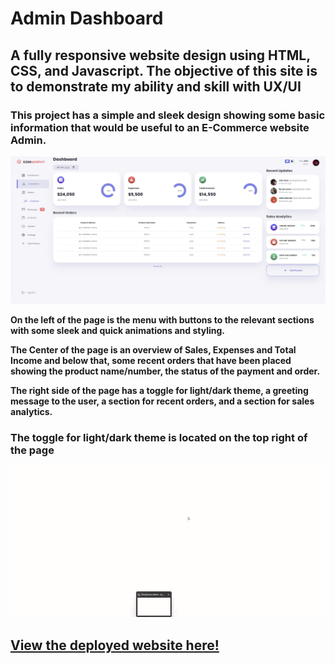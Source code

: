 # **Admin Dashboard**
## **A fully responsive website design using HTML, CSS, and Javascript. The objective of this site is to demonstrate my ability and skill with UX/UI** 
### This project has a simple and sleek design showing some basic information that would be useful to an E-Commerce website Admin.
![alt text](images/README-img/landing.jpg)


**On the left of the page is the menu with buttons to the relevant sections with some sleek and quick animations and styling.**

**The Center of the page is an overview of Sales, Expenses and Total Income and below that, some recent orders that have been placed showing the product name/number, the status of the payment and order.**

**The right side of the page has a toggle for light/dark theme, a greeting message to the user, a section for recent orders, and a section for sales analytics.**



### **The toggle for light/dark theme is located on the top right of the page**
![](https://github.com/E01N/Responsive-Admin-Dashboard/blob/main/images/README-img/themegif.gif)

## [View the deployed website here!]()

